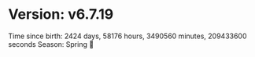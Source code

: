 # Version: v6.7.19
Time since birth: 2424 days, 58176 hours, 3490560 minutes, 209433600 seconds
Season: Spring 🌸

